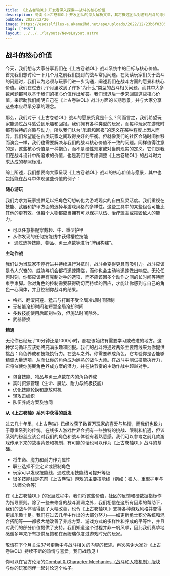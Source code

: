 ```yaml
---
title: 《上古卷轴OL》开发者深入探索——战斗的核心价值
description: 阅读《上古卷轴OL》开发团队的深入解析文章，其将概述团队对游戏战斗的愿景和核心价值。
pubDate: 2022/12/20
image: https://esosslfiles-a.akamaihd.net/ape/uploads/2022/12/23b6f03052e5f0f30c66bbc8b2a6ee43.jpg
tags: ["开发"]
layout: ../../../layouts/NewsLayout.astro
---
```


## 战斗的核心价值

今天，我们想与大家分享我们在《上古卷轴OL》战斗系统中的目标与核心价值。首先我们想讨论一下几个月之前我们提到的战斗常见问题。在阅读玩家们关于战斗的问题时，我们认为必须与玩家们进一步沟通，阐述我们在战斗方面的愿景和核心价值。我们在过去几个月里收到了许多“为什么”类型的战斗相关问题，而其中大多数问题都可以基于我们的核心价值作出解答。我们想退后一步来回顾这些核心价值，来帮助我们阐明自己在《上古卷轴OL》战斗方面的长期愿景，并与大家分享这些本应尽早分享的理念。

那么，我们对于《上古卷轴OL》战斗的愿景究竟是什么？简而言之，我们希望玩家能通过战斗感受到乐趣和回报。我们拥有各种类型的玩家，而每种玩家在游戏时都有独特的兴趣与动力，所以我们认为“乐趣和回报”的定义在某种程度上因人而异。我们希望能在各类玩家之间取得良好的平衡。但就像我们的社区会随时间推移而演变一样，我们也需要解决与我们的战斗核心价值不一致的问题。同样值得注意的是，这些核心价值是一种抱负，而不是硬性规定或对当前现实的定义。它们是我们在战斗设计中所追求的价值，也是我们在考虑调整《上古卷轴OL》的战斗时力求达成的参照标准。

综上所述，我们想要向大家呈现《上古卷轴OL》战斗的核心价值与愿景，其中也包括能在战斗中体现这些价值的例子：

**随心游玩**

我们力求为玩家提供足以把角色幻想转化为游戏现实的自由及灵活度。我们重视在技能、武器和护甲方面的选择与游戏风格的多样性。这些工具中的某些组合可能比其他的更有效，但每个人物都应当拥有可以保护队伍、治疗盟友或摧毁敌人的能力。

- 可以任意搭配穿戴轻、中、重型护甲
- 从你发现的任何技能线中获得槽位技能
-  通过选择技能、物品、勇士点数等进行“牌组构建”。

**主动作战**

我们认为当玩家不停行进并持续进行对抗时，战斗会变得更具有吸引力。战斗应该是令人兴奋的，威胁与机会都将迅速降临，而你也会主动地迅速做出响应。无论任何时刻，你都应该拥有克制对手的选项，而不应该因多个动作之间的长时间等待而束手束脚。你对角色的控制需要获得确切而持续的回应，才能让你感到与自己的角色一心同体，并且控制你战斗的结果。

- 格挡、翻滚闪避、猛击与打断不受全局冷却时间限制
- 无技能冷却时间和短暂全局冷却时间
- 多数技能使用后即刻生效，但施法时间除外。
- 武器替换

**精通**

无论你已经玩了10分钟还是1000小时，都应该始终有需要学习或改进的地方。这种学习循环应该始终充满乐趣和回报。我们的战斗将通过两条主要路线来为你提供挑战：角色养成和技能执行力。在战斗之外，你需要养成角色，它考验你是否能够精调大量选项，从而让你的角色成为娴熟的战斗大师。在战斗中测试技能执行力，它将催使你施展角色养成方案的潜力，并在快节奏的主动作战中超越对手。

- 包含技能、物品与勇士点数在内的角色养成
- 实时资源管理（生命、魔法、耐力与终极技能）
- 优化技能轮换和施放时机
- 轻攻击编织
- 队伍养成方案及协同

**从《上古卷轴》系列中获得的启发**

过去几十年里，《上古卷轴》已经收获了数百万玩家的喜爱与热情，而我们也致力于尊重系列的传统。在线多人游戏世界会拥有一些独特的挑战、限制和机遇，但该系列的粉丝应该会对我们的角色和战斗体验有着熟悉感。我们可以参考之前几款游戏传承下来的故事背景和机制，有可能的话也可以作为《上古卷轴OL》战斗的基础。

- 将生命、魔力和耐力作为属性
- 职业选择不会定义或限制角色
- 玩家可以发现技能线，通过使用技能线可提升等级
- 很多技能线是先前《上古卷轴》游戏的主要技能线（例如：狼人，重型护甲与法师公会等）

在《上古卷轴OL》的发展过程中，我们将这些价值，社区的反馈和硬数据指标作为指导原则。除了一些未修复的战斗漏洞之外，我们相信在这所有因素的帮助下，我们的战斗体验得到了大幅改善，也令《上古卷轴OL》支持各种游戏风格并变得更加乐趣十足。我们在过去几年中作出的大部分努力——如更新勇士积分系统和混合搭配等——都极大地改善了养成方案、游戏方式的多样性和养成的平等性，并且对我们的部分价值提供了支持。我们知道这个过程并非一帆风顺，因此我们真挚地感谢多年来所有提供反馈和在泰姆瑞尔度过游戏时光的玩家。

敬请在下个月关注37号更新中与战斗相关的内容的概述。再次感谢大家对《上古卷轴OL》持续不断的热情与喜爱。我们战场见！

你可以在官方论坛的[Combat & Character Mechanics（战斗和人物机制）版块](https://forums.elderscrollsonline.com/en/categories/combat-character-mechanics)与你的玩家同伴一起讨论这个帖子。
